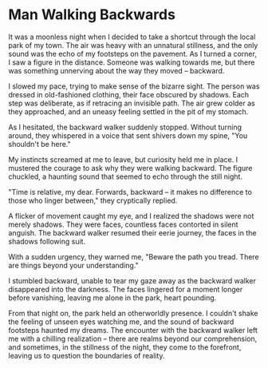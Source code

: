 # Man Walking Backwards

It was a moonless night when I decided to take a shortcut through the local park of my town. The air was heavy with an unnatural stillness, and the only sound was the echo of my footsteps on the pavement. As I turned a corner, I saw a figure in the distance. Someone was walking towards me, but there was something unnerving about the way they moved – backward.

I slowed my pace, trying to make sense of the bizarre sight. The person was dressed in old-fashioned clothing, their face obscured by shadows. Each step was deliberate, as if retracing an invisible path. The air grew colder as they approached, and an uneasy feeling settled in the pit of my stomach.

As I hesitated, the backward walker suddenly stopped. Without turning around, they whispered in a voice that sent shivers down my spine, "You shouldn't be here."

My instincts screamed at me to leave, but curiosity held me in place. I mustered the courage to ask why they were walking backward. The figure chuckled, a haunting sound that seemed to echo through the still night.

"Time is relative, my dear. Forwards, backward – it makes no difference to those who linger between," they cryptically replied.

A flicker of movement caught my eye, and I realized the shadows were not merely shadows. They were faces, countless faces contorted in silent anguish. The backward walker resumed their eerie journey, the faces in the shadows following suit.

With a sudden urgency, they warned me, "Beware the path you tread. There are things beyond your understanding."

I stumbled backward, unable to tear my gaze away as the backward walker disappeared into the darkness. The faces lingered for a moment longer before vanishing, leaving me alone in the park, heart pounding.

From that night on, the park held an otherworldly presence. I couldn't shake the feeling of unseen eyes watching me, and the sound of backward footsteps haunted my dreams. The encounter with the backward walker left me with a chilling realization – there are realms beyond our comprehension, and sometimes, in the stillness of the night, they come to the forefront, leaving us to question the boundaries of reality.
